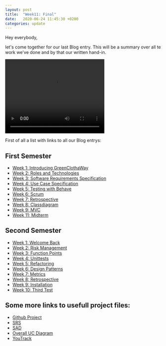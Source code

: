 ```yaml
---
layout: post
title:  "Week11: Final"
date:   2020-06-24 11:45:30 +0200
categories: update
---
```


Hey everybody,

let's come together for our last Blog entry. This will be a summary over all te work we've done and by that our written hand-in.

<video width="320" height="240" controls>
  <source src="doc/promo_vid.mp4" type="video/mp4">
</video>


First of all a list with links to all our Blog entrys:
## First Semester
- [Week 1: Introducing GreenClothaWay](https://blog.greenclothaway.eu/update/2019/09/30/week1-introducing-greenclothaway.html)
- [Week 2: Roles and Technologies](https://blog.greenclothaway.eu/update/2019/10/13/week2-roles-and-technologies.html)
- [Week 3: Software Requirements Specification](https://blog.greenclothaway.eu/update/2019/10/20/week3-software-requirements-specification.html)
- [Week 4: Use Case Specification](https://blog.greenclothaway.eu/update/2019/10/26/week4-use-case-specification.html)
- [Week 5: Testing with Behave](https://blog.greenclothaway.eu/update/2019/11/03/week5-testing-with-behave.html)
- [Week 6: Scrum](https://blog.greenclothaway.eu/update/2019/11/10/week6-scrum.html)
- [Week 7: Retrospective](https://blog.greenclothaway.eu/update/2019/11/13/week7-retrospective.html)
- [Week 8: Classdiagram](https://blog.greenclothaway.eu/update/2019/11/24/week8-classdiagram.html)
- [Week 9: MVC](https://blog.greenclothaway.eu/update/2019/11/30/week9-mvc.html)
- [Week 11: Midterm](https://blog.greenclothaway.eu/update/2019/12/20/week11-midterm.html) 

## Second Semester
- [Week 1: Welcome Back](https://blog.greenclothaway.eu/update/2020/04/21/week1-welcome-back.html)
- [Week 2: Risk Management](https://blog.greenclothaway.eu/update/2020/04/26/week2-risk-management.html)
- [Week 3: Function Points](https://blog.greenclothaway.eu/update/2020/05/02/week3-function-points.html)
- [Week 4: Unittests](https://blog.greenclothaway.eu/update/2020/05/10/week4-unitttests.html)
- [Week 5: Refactoring](https://blog.greenclothaway.eu/update/2020/05/18/week5-refactoring.html)
- [Week 6: Design Patterns](https://blog.greenclothaway.eu/update/2020/05/24/week6-design-patterns.html)
- [Week 7: Metrics](https://blog.greenclothaway.eu/update/2020/06/01/week7-metrics.html)
- [Week 8: Retrospective](https://blog.greenclothaway.eu/update/2020/06/04/week8-retrospective.html)
- [Week 9: Installation](https://blog.greenclothaway.eu/update/2020/06/20/week9-installation.html)
- [Week 10: Third Test](https://blog.greenclothaway.eu/update/2020/06/23/week10-third-test.html)


## Some more links to usefull project files:
- [Github Project](https://github.com/GreenClothaWay/Website/)
- [SRS](https://github.com/GreenClothaWay/Website/blob/master/doc/SRS.md)
- [SAD](https://github.com/GreenClothaWay/Website/blob/master/doc/SAD.md)
- [Overall UC Diagram](https://github.com/GreenClothaWay/Website/blob/master/doc/GCW_UML.png)
- [YouTrack](https://greenclothaway.myjetbrains.com/youtrack/oauth?state=%2Fyoutrack%2F)



